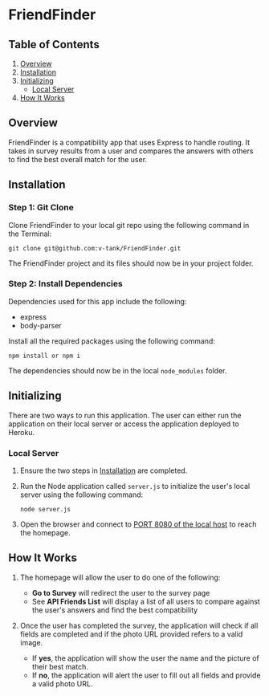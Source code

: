 # FriendFinder

## Table of Contents 

1. [Overview](#overview)
2. [Installation](#installation)
3. [Initializing](#initializing)
	- [Local Server](#local-server)
4. [How It Works](#how-it-works)

<a name="overview"></a>
## Overview

FriendFinder is a compatibility app that uses Express to handle routing. It takes in survey results from a user and compares the answers with others to find the best overall match for the user.

<a name="installation"></a>
## Installation

### Step 1: Git Clone

Clone FriendFinder to your local git repo using the following command in the Terminal:

```
git clone git@github.com:v-tank/FriendFinder.git
```

The FriendFinder project and its files should now be in your project folder.

### Step 2: Install Dependencies

Dependencies used for this app include the following:

* express
* body-parser

Install all the required packages using the following command:

```
npm install or npm i
```

The dependencies should now be in the local `node_modules` folder.

<a name="initializing"></a>
## Initializing

There are two ways to run this application. The user can either run the application on their local server or access the application deployed to Heroku.

<a name="local-server"></a>
### Local Server

1. Ensure the two steps in [Installation](#installation) are completed.

2. Run the Node application called `server.js` to initialize the user's local server using the following command:

	```
	node server.js
	```

3. Open the browser and connect to [PORT 8080 of the local host](http://localhost:8080/) to reach the homepage.

## How It Works

1. The homepage will allow the user to do one of the following:

	- **Go to Survey** will redirect the user to the survey page
	- See **API Friends List** will display a list of all users to compare against the user's answers and find the best compatibility

2. Once the user has completed the survey, the application will check if all fields are completed and if the photo URL provided refers to a valid image.

	- If **yes**, the application will show the user the name and the picture of their best match.
	- If **no**, the application will alert the user to fill out all fields and provide a valid photo URL.

